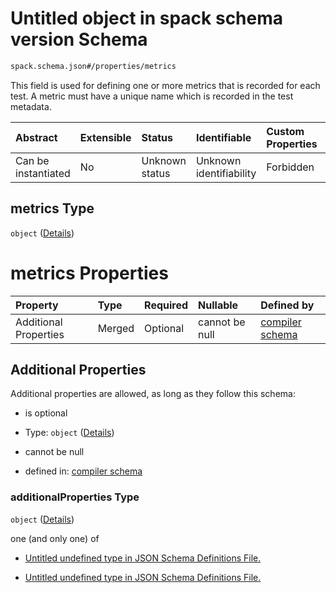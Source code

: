 # Untitled object in spack schema version Schema

```txt
spack.schema.json#/properties/metrics
```

This field is used for defining one or more metrics that is recorded for each test. A metric must have a unique name which is recorded in the test metadata.

| Abstract            | Extensible | Status         | Identifiable            | Custom Properties | Additional Properties | Access Restrictions | Defined In                                                             |
| :------------------ | :--------- | :------------- | :---------------------- | :---------------- | :-------------------- | :------------------ | :--------------------------------------------------------------------- |
| Can be instantiated | No         | Unknown status | Unknown identifiability | Forbidden         | Allowed               | none                | [spack.schema.json\*](../out/spack.schema.json "open original schema") |

## metrics Type

`object` ([Details](definitions-definitions-metrics.md))

# metrics Properties

| Property              | Type   | Required | Nullable       | Defined by                                                                                                                  |
| :-------------------- | :----- | :------- | :------------- | :-------------------------------------------------------------------------------------------------------------------------- |
| Additional Properties | Merged | Optional | cannot be null | [compiler schema](definitions-definitions-metrics_field.md "compiler.schema.json#/properties/metrics/additionalProperties") |

## Additional Properties

Additional properties are allowed, as long as they follow this schema:



*   is optional

*   Type: `object` ([Details](definitions-definitions-metrics_field.md))

*   cannot be null

*   defined in: [compiler schema](definitions-definitions-metrics_field.md "compiler.schema.json#/properties/metrics/additionalProperties")

### additionalProperties Type

`object` ([Details](definitions-definitions-metrics_field.md))

one (and only one) of

*   [Untitled undefined type in JSON Schema Definitions File. ](definitions-definitions-metrics_field-oneof-0.md "check type definition")

*   [Untitled undefined type in JSON Schema Definitions File. ](definitions-definitions-metrics_field-oneof-1.md "check type definition")
